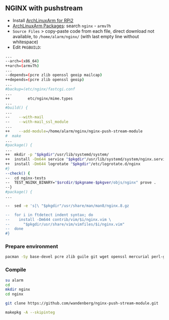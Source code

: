 NGINX with pushstream
---

- Install [ArchLinuxArm for RPi2](https://github.com/rern/RuneAudio/tree/master/ArchLinuxArm)
- [ArchLinuxArm Packages](https://archlinuxarm.org/packages): search `nginx` - `armv7h`  
- `Source Files` > copy-paste code from each file, direct download not available, to `/home/alarm/nginx/` (with last empty line without whitespace)  
- Edit `PKGBUILD`:
```sh
...
--arch=(x86_64)
++arch=(armv7h)
...
--depends=(pcre zlib openssl geoip mailcap)
++depends=(pcre zlib openssl geoip)
...
#backup=(etc/nginx/fastcgi.conf
...
++        etc/nginx/mime.types
...
#build() {
...
--    --with-mail
--    --with-mail_ssl_module
...
++    --add-module=/home/alarm/nginx/nginx-push-stream-module
#  make
...
#package() {
...
++  mkdir -p "$pkgdir"/usr/lib/systemd/system/
++  install -Dm644 service "$pkgdir"/usr/lib/systemd/system/nginx.service
++  install -Dm644 logrotate "$pkgdir"/etc/logrotate.d/nginx
#}
--check() {
--  cd nginx-tests
--  TEST_NGINX_BINARY="$srcdir/$pkgname-$pkgver/objs/nginx" prove .
--}
#package() {
...

--  sed -e 's|\ "$pkgdir"/usr/share/man/man8/nginx.8.gz

--  for i in ftdetect indent syntax; do
--    install -Dm644 contrib/vim/$i/nginx.vim \
--      "$pkgdir/usr/share/vim/vimfiles/$i/nginx.vim"
--  done
#}
```

### Prepare environment
```sh
pacman -Sy base-devel pcre zlib guile git wget openssl mercurial perl-gd perl-io-socket-ssl perl-fcgi perl-cache-memcached memcached ffmpeg
```

### Compile
```sh
su alarm
cd
mkdir nginx
cd nginx

git clone https://github.com/wandenberg/nginx-push-stream-module.git

makepkg -A --skipinteg
```
